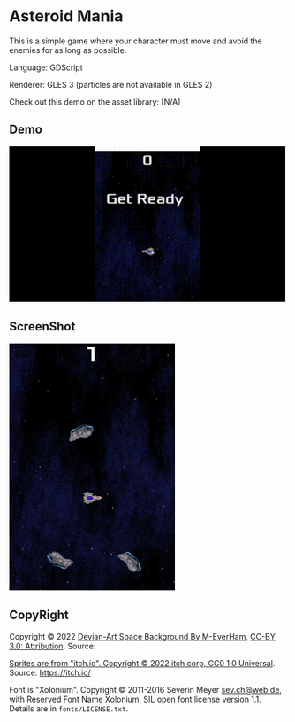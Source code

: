 # Asteroid Mania

This is a simple game where your character must move
and avoid the enemies for as long as possible.

Language: GDScript

Renderer: GLES 3 (particles are not available in GLES 2)

Check out this demo on the asset library: [N/A]

## Demo

<img width="500px" src="Spaceship_demo.gif">

## ScreenShot 

<img width="300px" src="asteroid_mania.png">

## CopyRight
Copyright &copy; 2022 [Devian-Art Space Background By M-EverHam](https://www.deviantart.com/m-everham/art/Pixel-Space-BG-311101538), [CC-BY 3.0: Attribution](http://creativecommons.org/licenses/by/3.0/). Source: <a href="https://www.deviantart.com/m-everham/art/Pixel-Space-BG-311101538">

Sprites are from "itch.io". Copyright © 2022 itch corp, [CC0 1.0 Universal](http://creativecommons.org/publicdomain/zero/1.0/). Source: https://itch.io/

Font is "Xolonium". Copyright &copy; 2011-2016 Severin Meyer <sev.ch@web.de>, with Reserved Font Name Xolonium, SIL open font license version 1.1. Details are in `fonts/LICENSE.txt`.
